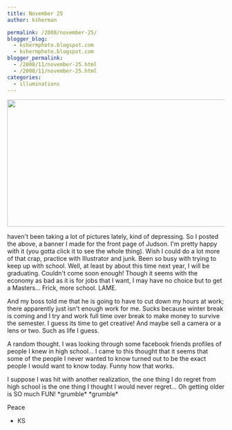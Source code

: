 ```yaml
---
title: November 25
author: ksherman

permalink: /2008/november-25/
blogger_blog:
  - kshermphoto.blogspot.com
  - kshermphoto.blogspot.com
blogger_permalink:
  - /2008/11/november-25.html
  - /2008/11/november-25.html
categories:
  - illuminations
---
```

<a href="http://www.judsonu.edu/uploadedImages/__Judson_Public/Home_Master/Home_Banners/JudsonLive-01%282%29.png"><img style="cursor: pointer; width: 640px; height: 295px;" src="http://www.judsonu.edu/uploadedImages/__Judson_Public/Home_Master/Home_Banners/JudsonLive-01%282%29.png" alt="" border="0" /></a>

haven't been taking a lot of pictures lately, kind of depressing. So I posted the above, a banner I made for the front page of Judson. I'm pretty happy with it (you gotta click it to see the whole thing). Wish I could do a lot more of that crap, practice with Illustrator and junk. Been so busy with trying to keep up with school. Well, at least by about this time next year, I will be graduating. Couldn't come soon enough! Though it seems with the economy as bad as it is for jobs that I want, I may have no choice but to get a Masters... Frick, more school. LAME.

And my boss told me that he is going to have to cut down my hours at work; there apparently just isn't enough work for me. Sucks because winter break is coming and I try and work full time over break to make money to survive the semester. I guess its time to get creative! And maybe sell a camera or a lens or two. Such as life I guess.

A random thought. I was looking through some facebook friends profiles of people I knew in high school... I came to this thought that it seems that some of the people I never wanted to know turned out to be the exact people I would want to know today. Funny how that works.

I suppose I was hit with another realization, the one thing I do regret from high school is the one thing I thought I would never regret... Oh getting older is SO much FUN! \*grumble\* \*grumble\*

Peace  
- KS
